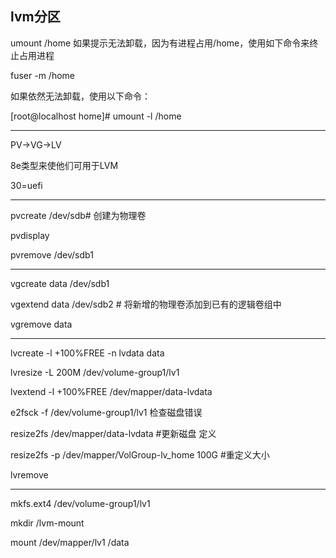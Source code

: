 lvm分区
---

umount /home 如果提示无法卸载，因为有进程占用/home，使用如下命令来终止占用进程

fuser -m /home  

如果依然无法卸载，使用以下命令：

[root@localhost home]# umount -l /home

---

PV->VG->LV

8e类型来使他们可用于LVM

30=uefi

---

pvcreate /dev/sdb# 创建为物理卷

pvdisplay 

pvremove /dev/sdb1 

---

vgcreate data /dev/sdb1

vgextend data /dev/sdb2  # 将新增的物理卷添加到已有的逻辑卷组中

vgremove  data 

---

lvcreate -l +100%FREE -n lvdata data

lvresize -L 200M /dev/volume-group1/lv1 

lvextend -l +100%FREE /dev/mapper/data-lvdata

e2fsck -f /dev/volume-group1/lv1  检查磁盘错误

resize2fs  /dev/mapper/data-lvdata  #更新磁盘 定义

resize2fs -p /dev/mapper/VolGroup-lv_home 100G #重定义大小

lvremove 

---

mkfs.ext4 /dev/volume-group1/lv1

mkdir /lvm-mount

mount /dev/mapper/lv1 /data
